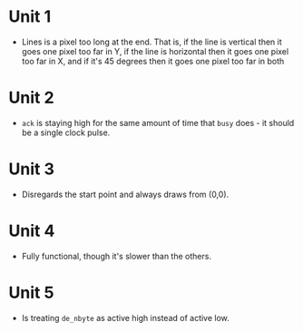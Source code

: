 # Unit 1
- Lines is a pixel too long at the end. That is, if the line is vertical then it goes one pixel too far in Y, if the line is horizontal then it goes one pixel too far in X, and if it's 45 degrees then it goes one pixel too far in both

# Unit 2
- `ack` is staying high for the same amount of time that `busy` does - it should be a single clock pulse.

# Unit 3
- Disregards the start point and always draws from (0,0).

# Unit 4
- Fully functional, though it's slower than the others.

# Unit 5
- Is treating `de_nbyte` as active high instead of active low.